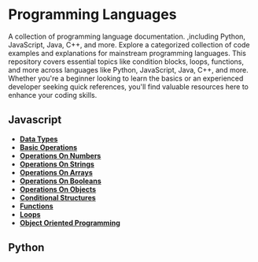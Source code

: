 # Programming Languages

A collection of programming language documentation. ,including Python, JavaScript, Java, C++, and more.
Explore a categorized collection of code examples and explanations for mainstream programming languages. This repository covers essential topics like condition blocks, loops, functions, and more across languages like Python, JavaScript, Java, C++, and more. Whether you're a beginner looking to learn the basics or an experienced developer seeking quick references, you'll find valuable resources here to enhance your coding skills.

## Javascript

- [**Data Types**](./Javascript/DataTypes.md)
- [**Basic Operations**](./Javascript/BasicOperations.md)
- [**Operations On Numbers**](./Javascript/OperationsOnNumber.md)
- [**Operations On Strings**](./Javascript/OperationsOnStrings.md)
- [**Operations On Arrays**](./Javascript/OperationsOnArray.md)
- [**Operations On Booleans**](./Javascript/OperationsOnBoolean.md)
- [**Operations On Objects**](./Javascript/OperationsOnObjects.md)
- [**Conditional Structures**](./Javascript/ConditionalStatements.md)
- [**Functions**](./Javascript/Functions.md)
- [**Loops**](./Javascript/OperationsOnStrings.md)
- [**Object Oriented Programming**](./Javascript/Opp.md)

## Python
